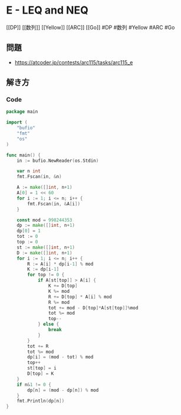 # E - LEQ and NEQ
[[DP]] [[数列]] [[Yellow]] [[ARC]] [[Go]]
#DP #数列 #Yellow #ARC #Go 

## 問題
- https://atcoder.jp/contests/arc115/tasks/arc115_e

## 解き方
### Code
```go
package main

import (
	"bufio"
	"fmt"
	"os"
)

func main() {
	in := bufio.NewReader(os.Stdin)

	var n int
	fmt.Fscan(in, &n)

	A := make([]int, n+1)
	A[0] = 1 << 60
	for i := 1; i <= n; i++ {
		fmt.Fscan(in, &A[i])
	}

	const mod = 998244353
	dp := make([]int, n+1)
	dp[0] = 1
	tot := 0
	top := 0
	st := make([]int, n+1)
	D := make([]int, n+1)
	for i := 1; i <= n; i++ {
		R := A[i] * dp[i-1] % mod
		K := dp[i-1]
		for top != 0 {
			if A[st[top]] > A[i] {
				K += D[top]
				K %= mod
				R += D[top] * A[i] % mod
				R %= mod
				tot += mod - D[top]*A[st[top]]%mod
				tot %= mod
				top--
			} else {
				break
			}
		}
		tot += R
		tot %= mod
		dp[i] = (mod - tot) % mod
		top++
		st[top] = i
		D[top] = K
	}
	if n&1 != 0 {
		dp[n] = (mod - dp[n]) % mod
	}
	fmt.Println(dp[n])
}
```